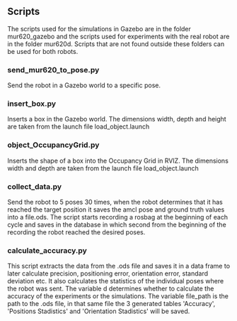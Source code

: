 
## Scripts
The scripts used for the simulations in Gazebo are in the folder mur620_gazebo and the scripts used for experiments with the real robot are in the folder mur620d. Scripts that are not found outside these folders can be used for both robots.
### send_mur620_to_pose.py 
Send the robot in a Gazebo world to a specific pose.

### insert_box.py 
Inserts a box in the Gazebo world. The dimensions width, depth and height are taken from the launch file load_object.launch

### object_OccupancyGrid.py 
Inserts the shape of a box into the Occupancy Grid in RVIZ. The dimensions width and depth are taken from the launch file load_object.launch

### collect_data.py 
Send the robot to 5 poses 30 times, when the robot determines that it has reached the target position it saves the amcl pose and ground truth values into a file.ods. The script starts recording a rosbag at the beginning of each cycle and saves in the database in which second from the beginning of the recording the robot reached the desired poses.

### calculate_accuracy.py 
This script extracts the data from the .ods file and saves it in a data frame to later calculate precision, positioning error, orientation error, standard deviation etc. It also calculates the statistics of the individual poses where the robot was sent. The variable d determines whether to calculate the accuracy of the experiments or the simulations. The variable file_path is the path to the .ods file, in that same file the 3 generated tables 'Accuracy', 'Positions Stadistics' and 'Orientation Stadistics' will be saved.



